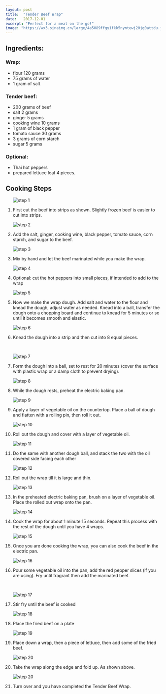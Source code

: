 ```yaml
---
layout: post
title:  "Tender Beef Wrap"
date:   2017-12-01
excerpt: "Perfect for a meal on the go!"
image: "https://wx3.sinaimg.cn/large/4a5089ffgy1fkk5nyntewj20jg0attdu.jpg"
---
```



## Ingredients:

### Wrap: 
<ul>
    <li>flour 120 grams</li>
    <li>75 grams of water</li>
    <li>1 gram of salt</li>
</ul>

### Tender beef: 
<ul>
    <li>200 grams of beef</li>
    <li>salt 2 grams</li>
    <li>ginger 5 grams</li>
    <li>cooking wine 10 grams</li>
    <li>1 gram of black pepper</li>
    <li>tomato sauce 30 grams</li>
    <li>3 grams of corn starch</li>
    <li>sugar 5 grams</li>
</ul>

### Optional:
<ul>
    <li>Thai hot peppers</li>
    <li>prepared lettuce leaf 4 pieces.</li>
</ul>

## Cooking Steps
  <ol>
      <p><img src="https://wx4.sinaimg.cn/large/4a5089ffgy1fkk5edvmm4j20jg0atadm.jpg" alt="step 1"/></p>
      <p><li>First cut the beef into strips as shown. Slightly frozen beef is easier to cut into strips.</li><p/>
      <p><img src="https://wx4.sinaimg.cn/large/4a5089ffgy1fkk5l7i4axj20jg0at421.jpg" alt="step 2"/></p>
      <p><li>Add the salt, ginger, cooking wine, black pepper, tomato sauce, corn starch, and sugar to the beef.</li><p/>
      <p><img src="https://wx3.sinaimg.cn/large/4a5089ffgy1fkk5mipc44j20jg0atn0t.jpg" alt="step 3"/></p>
      <p><li>Mix by hand and let the beef marinated while you make the wrap.</li><p/>
      <p><img src="https://wx1.sinaimg.cn/large/4a5089ffgy1fkk5ey5vxbj20jg0at40s.jpg" alt="step 4"/></p>
      <p><li>Optional: cut the hot peppers into small pieces, if intended to add to the wrap</li><p/>
      <p><img src="https://wx4.sinaimg.cn/large/4a5089ffgy1fkk5fclt56j20jg0atad8.jpg" alt="step 5"/></p>
      <p><li>Now we make the wrap dough. Add salt and water to the flour and knead the dough, adjust water as needed. Knead into a ball, transfer the dough onto a chopping board and continue to knead for 5 minutes or so until it becomes smooth and elastic.</li><p/>
      <p><img src="https://wx4.sinaimg.cn/large/4a5089ffgy1fkk5fgyg88j20jg0atada.jpg" alt="step 6"/></p>
      <p><li>Knead the dough into a strip and then cut into 8 equal pieces.</li><p/>
      <p><img src="https://wx3.sinaimg.cn/large/4a5089ffgy1fkk5fkguwij20jg0atq5i.jpg" alt="step 7"/></p>
      <p><li>Form the dough into a ball, set to rest for 20 minutes (cover the surface with plastic wrap or a damp cloth to prevent drying).</li><p/>
      <p><img src="https://wx2.sinaimg.cn/large/4a5089ffgy1fkk5fp2g6ej20jg0boq7e.jpg" alt="step 8"/></p>
      <p><li>While the dough rests, preheat the electric baking pan.</li><p/>
      <p><img src="https://wx1.sinaimg.cn/large/4a5089ffgy1fkk5ft6x07j20jg0atwhf.jpg" alt="step 9"/></p>
      <p><li>Apply a layer of vegetable oil on the countertop. Place a ball of dough and flatten with a rolling pin, then roll it out.</li><p/>
      <p><img src="https://wx2.sinaimg.cn/large/4a5089ffgy1fkk5fxjy92j20jg0atwhp.jpg" alt="step 10"/></p>
      <p><li>Roll out the dough and cover with a layer of vegetable oil.</li><p/>
      <p><img src="https://wx3.sinaimg.cn/large/4a5089ffgy1fkk5g2ae9pj20jg0at41j.jpg" alt="step 11"/></p>
      <p><li>Do the same with another dough ball, and stack the two with the oil covered side facing each other</li><p/>
      <p><img src="https://wx1.sinaimg.cn/large/4a5089ffgy1fkk5g8db2sj20jg0atjtz.jpg" alt="step 12"/></p>
      <p><li>Roll out the wrap till it is large and thin.</li><p/>
      <p><img src="https://wx3.sinaimg.cn/large/4a5089ffgy1fkk5gd511uj20jg0atwhi.jpg" alt="step 13"/></p>
      <p><li>In the preheated electric baking pan, brush on a layer of vegetable oil. Place the rolled out wrap onto the pan.</li><p/>
      <p><img src="https://wx3.sinaimg.cn/large/4a5089ffgy1fkk5gh8ip6j20jg0at0w1.jpg" alt="step 14"/></p>
      <p><li>Cook the wrap for about 1 minute 15 seconds. Repeat this process with the rest of the dough until you have 4 wraps.</li><p/>
      <p><img src="https://wx1.sinaimg.cn/large/4a5089ffgy1fkk5glbm6nj20jg0atn1v.jpg" alt="step 15"/></p>
      <p><li>Once you are done cooking the wrap, you can also cook the beef in the electric pan.</li><p/>
      <p><img src="https://wx2.sinaimg.cn/large/4a5089ffgy1fkk5gz8ps7j20jg0atq6x.jpg" alt="step 16"/></p>
      <p><li>Pour some vegetable oil into the pan, add the red pepper slices (if you are using). Fry until fragrant then add the marinated beef.</li><p/>
      <p><img src="https://wx1.sinaimg.cn/large/4a5089ffgy1fkk5iqutl3j20jg0atq89.jpg" alt="step 17"/></p>
      <p><li>Stir fry until the beef is cooked</li><p/>
      <p><img src="https://wx2.sinaimg.cn/large/4a5089ffgy1fkk5njjrh4j20jg0auaei.jpg" alt="step 18"/></p>
      <p><li>Place the fried beef on a plate</li><p/>
      <p><img src="https://wx2.sinaimg.cn/large/4a5089ffgy1fkk5j27ywnj20jg0atq6u.jpg" alt="step 19"/></p>
      <p><li>Place down a wrap, then a piece of lettuce, then add some of the fried beef.</li><p/>
      <p><img src="https://wx4.sinaimg.cn/large/4a5089ffgy1fkk5j6brxtj20jg0atq63.jpg" alt="step 20"/></p>
      <p><li>Take the wrap along the edge and fold up. As shown above.</li><p/>
      <p><img src="https://wx3.sinaimg.cn/large/4a5089ffgy1fkk5japicej20jg0atn02.jpg" alt="step 20"/></p>
      <p><li>Turn over and you have completed the Tender Beef Wrap.</li><p/>
